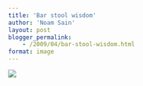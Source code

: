 ```yaml
---
title: 'Bar stool wisdom'
author: 'Noam Sain'
layout: post
blogger_permalink:
    - /2009/04/bar-stool-wisdom.html
format: image
---
```


[![](http://2.bp.blogspot.com/_8aN4krk1nsk/Si6AJ-BSdvI/AAAAAAAAALQ/IHyT1nAIWkA/s400/image001.jpg)](http://2.bp.blogspot.com/_8aN4krk1nsk/Si6AJ-BSdvI/AAAAAAAAALQ/IHyT1nAIWkA/s1600-h/image001.jpg)